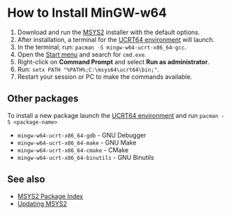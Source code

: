 <!-- alias mingw, install-mingw -->
<!-- title -->
# How to Install MinGW-w64 
1. Download and run the [MSYS2](https://www.msys2.org/#installation) installer with the default options.
2. After installation, a terminal for the [UCRT64 environment](https://www.msys2.org/docs/environments/) will launch. 
3. In the terminal, run: `pacman -S mingw-w64-ucrt-x86_64-gcc`.
4. Open the [Start menu](https://support.microsoft.com/en-us/windows/open-the-start-menu-4ed57ad7-ed1f-3cc9-c9e4-f329822f5aeb) and search for `cmd.exe`.
5. Right-click on **Command Prompt** and select **Run as administrator**.
6. Run: `setx PATH "%PATH%;C:\msys64\ucrt64\bin;"`.
7. Restart your session or PC to make the commands available.

## Other packages
To install a new package launch the [UCRT64 environment](https://www.msys2.org/docs/environments/) and run `pacman -S <package-name>`
- `mingw-w64-ucrt-x86_64-gdb` - GNU Debugger
- `mingw-w64-ucrt-x86_64-make` - GNU Make
- `mingw-w64-ucrt-x86_64-cmake` - CMake
- `mingw-w64-ucrt-x86_64-binutils` - GNU Binutils

## See also
- [MSYS2 Package Index](https://packages.msys2.org/queue)
- [Updating MSYS2](https://www.msys2.org/docs/updating/)
